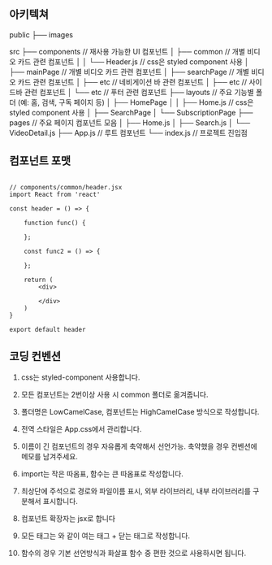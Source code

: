 ## 아키텍쳐

public
├── images

src
├── components      // 재사용 가능한 UI 컴포넌트
│   ├── common   // 개별 비디오 카드 관련 컴포넌트
│   │   └── Header.js  // css은 styled component 사용
│   ├── mainPage  // 개별 비디오 카드 관련 컴포넌트
│   ├── searchPage   // 개별 비디오 카드 관련 컴포넌트
│   ├── etc     // 네비게이션 바 관련 컴포넌트
│   ├── etc     // 사이드바 관련 컴포넌트
│   └── etc      // 푸터 관련 컴포넌트
├── layouts        // 주요 기능별 폴더 (예: 홈, 검색, 구독 페이지 등)
│   ├── HomePage
│   │   ├── Home.js // css은 styled component 사용
│   ├── SearchPage
│   └── SubscriptionPage
├── pages           // 주요 페이지 컴포넌트 모음
│   ├── Home.js
│   ├── Search.js
│   └── VideoDetail.js
├── App.js          // 루트 컴포넌트
└── index.js        // 프로젝트 진입점

## 컴포넌트 포맷

```

// components/common/header.jsx
import React from 'react'

const header = () => {

    function func() {

    };
    
    const func2 = () => {
    
    };

    return (
        <div>

        </div>
    )
}

export default header

```

## 코딩 컨벤션

1. css는 styled-component 사용합니다.

2. 모든 컴포넌트는 2번이상 사용 시 common 폴더로 옮겨줍니다.

3. 폴더명은 LowCamelCase, 컴포넌트는 HighCamelCase 방식으로 작성합니다.

4. 전역 스타일은 App.css에서 관리합니다.

5. 이름이 긴 컴포넌트의 경우 자유롭게 축약해서 선언가능. 축약했을 경우 컨벤션에 메모를 남겨주세요.

6. import는 작은 따옴표, 함수는 큰 따옴표로 작성합니다.

7. 최상단에 주석으로 경로와 파일이름 표시, 외부 라이브러리, 내부 라이브러리를 구분해서 표시합니다.

8. 컴포넌트 확장자는 jsx로 합니다

9. 모든 태그는 <Item> </Item> 와 같이 여는 태그 + 닫는 태그로 작성합니다.

10. 함수의 경우 기본 선언방식과 화살표 함수 중 편한 것으로 사용하시면 됩니다. 